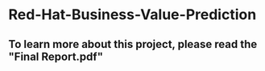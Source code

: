 # Red-Hat-Business-Value-Prediction
## To learn more about this project, please read the "Final Report.pdf"
